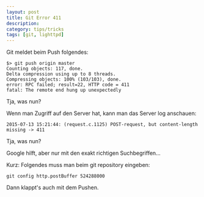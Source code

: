 ```yaml
---
layout: post
title: Git Error 411
description: 
category: tips/tricks
tags: [git, lighttpd]
---
```


Git meldet beim Push folgendes:

    $> git push origin master
    Counting objects: 117, done.
    Delta compression using up to 8 threads.
    Compressing objects: 100% (103/103), done.
    error: RPC failed; result=22, HTTP code = 411
    fatal: The remote end hung up unexpectedly

Tja, was nun?

Wenn man Zugriff auf den Server hat, kann man das Server log anschauen:

    2015-07-13 15:21:44: (request.c.1125) POST-request, but content-length missing -> 411 

Tja, was nun?

Google hilft, aber nur mit den exakt richtigen Suchbegriffen...

Kurz: Folgendes muss man beim git repository eingeben:

    git config http.postBuffer 524288000
    
Dann klappt's auch mit dem Pushen.


